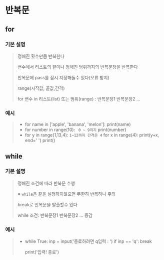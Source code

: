# 반복문

## for
### 기본 설명
> 정해진 횟수만큼 반복한다
>
> 변수에서 리스트의 끝이나 정해진 범위까지의 반복문장을 반복한다
>
> 반복문에 pass를 잠시 지정해둘수 있다(오류 방지)
>
> range(시작값, 끝값,간격)
>
> for 변수 in 리스트(list) 또는 범위(range) :
> 	반복문장1
> 	반복문장2
> 	 ...

### 예시

> *  for name in ['apple', 'banana', 'melon']:
>    	print(name)
> *  for number in range(10):  ` 0 ~ 9까지`
>    print(number)
> *  for y in range(1,13,4): `1~12까지 간격은 4`
> 		for x in range(4):
> 			print(y+x, end=' ')
> 	print()

## while

### 기본 설명

> 정해진 조건에 따라 반복문 수행 
>
> ※ `while`은 끝을 설정하지않으면 무한히 반복하니 주의
>
> break로 반복문을 탈출할수 있다
>
> while 조건:
> 	반복문장1
> 	반복문장2
> 		   ...
> 		증감
### 예시
>* while True:
>     inp = input('종료하려면 q입력 : ')
>     if inp == 'q':
>         break
>     
>     print('입력! 종료')
>
